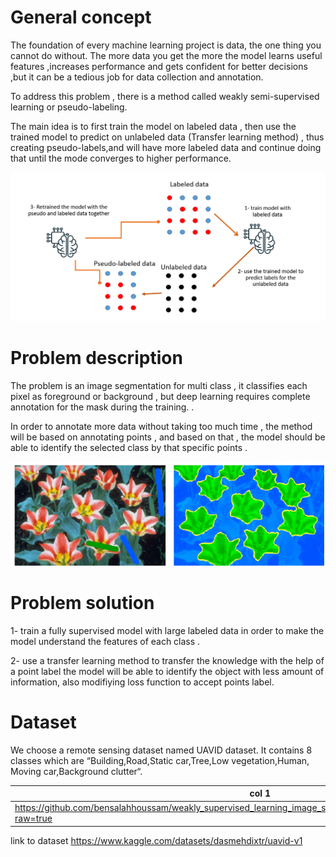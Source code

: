 # General concept 

The foundation of every machine learning project is data, the one thing you cannot do without.
The more data you get the more the model learns useful features ,increases performance and gets confident for better decisions ,but it can be a tedious job for data collection and annotation. 

To address this problem , there is a method called weakly semi-supervised learning or pseudo-labeling.

The main idea is to first train the model on labeled data , then use the trained model to predict on unlabeled data (Transfer learning method) , thus creating pseudo-labels,and will have more labeled data and continue doing that until the mode converges to higher performance.

![image alt](https://github.com/bensalahhoussam/weakly_supervised_learning_image_segmentation/blob/23507110928d1cdbbd0239f802389d7aa181aad3/images/img_1.png)

# Problem description 

The problem is an image segmentation for multi class , it classifies each pixel as foreground or background , but deep learning requires complete annotation for the mask during the training. .

In order to annotate more data  without taking too much time , the method will be based on annotating points , and based on that , the model should be able to identify the selected class by that specific points .

![image alt](https://github.com/bensalahhoussam/weakly_supervised_learning_image_segmentation/blob/5541ff330fedb6d5b5adeb143a2bf3c1873d2241/images/img.png)


# Problem solution

1- train a fully supervised model with large labeled data in order to make the model understand the features of each class .

2- use a transfer learning method to transfer the knowledge with the help of a point label the model will be able to identify the object with less amount of information, also modifiying loss function to accept points label. 




# Dataset 

We choose a remote sensing dataset named UAVID dataset.
It contains 8 classes which are  “Building,Road,Static car,Tree,Low vegetation,Human,
Moving car,Background clutter“.

| col 1      | col 2      | col 3  | 
|------------|-------------|-------------|
| https://github.com/bensalahhoussam/weakly_supervised_learning_image_segmentation/blob/main/images/img_2.png?raw=true | image 2 |image 3 |

link to dataset https://www.kaggle.com/datasets/dasmehdixtr/uavid-v1

